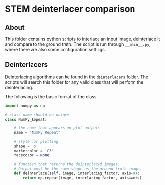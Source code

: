 # STEM deinterlacer comparison

## About

This folder contains python scripts to interlace an input image, deinterlace it and compare to the ground truth. The script is run through ``__main__.py``, where there are also some configuration settings.

## Deinterlacers

Deinterlacing algorithms can be found in the ``deinterlacers`` folder. The scripts will search this folder for any valid class that will perform the deinterlacing.

The following is the basic format of the class

```python
import numpy as np

# class name chould be unique
class NumPy_Repeat:

    # the name that appears on plot outputs
    name = "NumPy Repeat"

    # style for plotting
    shape = 'o'
    markercolor = 'C3'
    facecolor = None

    # function that returns the deinterlaced images.
    # Output must be the same shape as the ground truth image.
    def deinterlace(self, image, interlacing_factor, axis=0):
        return np.repeat(image, interlacing_factor, axis=axis)
```